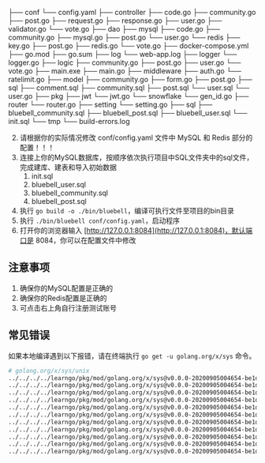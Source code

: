 
├── conf
  └── config.yaml
├── controller
  ├── code.go
  ├── community.go
  ├── post.go
  ├── request.go
  ├── response.go
  ├── user.go
  ├── validator.go
  └── vote.go
├── dao
  ├── mysql
    ├── code.go
    ├── community.go
    ├── mysql.go
    ├── post.go
    └── user.go
  └── redis
      ├── key.go
      ├── post.go
      ├── redis.go
      └── vote.go
├── docker-compose.yml
├── go.mod
├── go.sum
├── log
  └── web-app.log
├── logger
  └── logger.go
├── logic
  ├── community.go
  ├── post.go
  ├── user.go
  └── vote.go
├── main.exe
├── main.go
├── middleware
  ├── auth.go
  └── ratelimit.go
├── model
  ├── community.go
  ├── form.go
  ├── post.go
  ├── sql
    ├── comment.sql
    ├── community.sql
    ├── post.sql
    └── user.sql
  └── user.go
├── pkg
  ├── jwt
    └── jwt.go
  └── snowflake
      └── gen_id.go
├── router
  └── router.go
├── setting
  └── setting.go
├── sql
  ├── bluebell_community.sql
  ├── bluebell_post.sql
  ├── bluebell_user.sql
  └── init.sql
└── tmp
└── build-errors.log


2. 请根据你的实际情况修改 conf/config.yaml 文件中 MySQL 和 Redis 部分的配置！！！
2. 连接上你的MySQL数据库，按顺序依次执行项目中SQL文件夹中的sql文件，完成建库、建表和导入初始数据
    1. init.sql
    2. bluebell_user.sql
    3. bluebell_community.sql
    4. bluebell_post.sql
3. 执行 `go build -o ./bin/bluebell`，编译可执行文件至项目的bin目录
4. 执行 `./bin/bluebell conf/config.yaml`，启动程序
5. 打开你的浏览器输入 [http://127.0.0.1:8084](http://127.0.0.1:8084)，默认端口是 8084，你可以在配置文件中修改

## 注意事项
1. 确保你的MySQL配置是正确的
2. 确保你的Redis配置是正确的
3. 可点击右上角自行注册测试账号



## 常见错误
如果本地编译遇到以下报错，请在终端执行 `go get -u golang.org/x/sys` 命令。
```bash
# golang.org/x/sys/unix
../../../../learngo/pkg/mod/golang.org/x/sys@v0.0.0-20200905004654-be1d3432aa8f/unix/syscall_darwin.1_13.go:29:3: //go:linkname must refer to declared function or variable
../../../../learngo/pkg/mod/golang.org/x/sys@v0.0.0-20200905004654-be1d3432aa8f/unix/zsyscall_darwin_amd64.1_13.go:27:3: //go:linkname must refer to declared function or variable
../../../../learngo/pkg/mod/golang.org/x/sys@v0.0.0-20200905004654-be1d3432aa8f/unix/zsyscall_darwin_amd64.1_13.go:40:3: //go:linkname must refer to declared function or variable
../../../../learngo/pkg/mod/golang.org/x/sys@v0.0.0-20200905004654-be1d3432aa8f/unix/zsyscall_darwin_amd64.go:28:3: //go:linkname must refer to declared function or variable
../../../../learngo/pkg/mod/golang.org/x/sys@v0.0.0-20200905004654-be1d3432aa8f/unix/zsyscall_darwin_amd64.go:43:3: //go:linkname must refer to declared function or variable
../../../../learngo/pkg/mod/golang.org/x/sys@v0.0.0-20200905004654-be1d3432aa8f/unix/zsyscall_darwin_amd64.go:59:3: //go:linkname must refer to declared function or variable
../../../../learngo/pkg/mod/golang.org/x/sys@v0.0.0-20200905004654-be1d3432aa8f/unix/zsyscall_darwin_amd64.go:75:3: //go:linkname must refer to declared function or variable
../../../../learngo/pkg/mod/golang.org/x/sys@v0.0.0-20200905004654-be1d3432aa8f/unix/zsyscall_darwin_amd64.go:90:3: //go:linkname must refer to declared function or variable
../../../../learngo/pkg/mod/golang.org/x/sys@v0.0.0-20200905004654-be1d3432aa8f/unix/zsyscall_darwin_amd64.go:105:3: //go:linkname must refer to declared function or variable
../../../../learngo/pkg/mod/golang.org/x/sys@v0.0.0-20200905004654-be1d3432aa8f/unix/zsyscall_darwin_amd64.go:121:3: //go:linkname must refer to declared function or variable
../../../../learngo/pkg/mod/golang.org/x/sys@v0.0.0-20200905004654-be1d3432aa8f/unix/zsyscall_darwin_amd64.go:121:3: too many errors

```
    